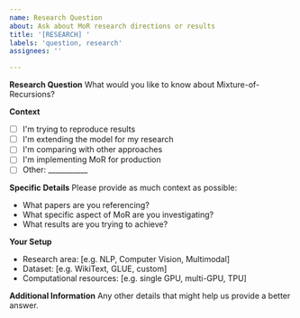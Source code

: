 ```yaml
---
name: Research Question
about: Ask about MoR research directions or results
title: '[RESEARCH] '
labels: 'question, research'
assignees: ''

---
```


**Research Question**
What would you like to know about Mixture-of-Recursions?

**Context**
- [ ] I'm trying to reproduce results
- [ ] I'm extending the model for my research
- [ ] I'm comparing with other approaches
- [ ] I'm implementing MoR for production
- [ ] Other: ___________

**Specific Details**
Please provide as much context as possible:
- What papers are you referencing?
- What specific aspect of MoR are you investigating?
- What results are you trying to achieve?

**Your Setup**
- Research area: [e.g. NLP, Computer Vision, Multimodal]
- Dataset: [e.g. WikiText, GLUE, custom]
- Computational resources: [e.g. single GPU, multi-GPU, TPU]

**Additional Information**
Any other details that might help us provide a better answer.
